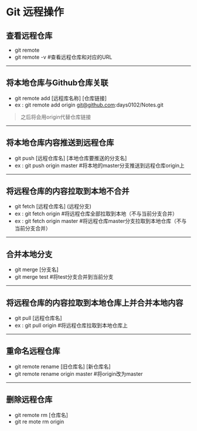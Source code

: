 # Git 远程操作
## 查看远程仓库
- git remote 
- git remote -v   #查看远程仓库和对应的URL
---
## 将本地仓库与Github仓库关联
- git remote add [远程库名称] [仓库链接]
- ex : git remote add origin git@github.com:days0102/Notes.git
> 之后将会用origin代替仓库链接
---
## 将本地仓库内容推送到远程仓库
- git push [远程仓库名] [本地仓库要推送的分支名]
- ex : git push origin master   #将本地的master分支推送到远程仓库origin上
---
## 将远程仓库的内容拉取到本地不合并
- git fetch [远程仓库名] (远程分支)
- ex : git fetch origin #将远程仓库全部拉取到本地（不与当前分支合并）
- ex : git fetch origin master #将远程仓库master分支拉取到本地仓库（不与当前分支合并）
---
## 合并本地分支
- git merge [分支名]
- git merge test #将test分支合并到当前分支
---
## 将远程仓库的内容拉取到本地仓库上并合并本地内容
- git pull [远程仓库名]
- ex : git pull origin #将远程仓库拉取到本地仓库上
---
## 重命名远程仓库
- git remote rename [旧仓库名] [新仓库名]
- git remote rename origin master #将origin改为master
---
## 删除远程仓库
- git remote rm [仓库名]
- git re mote rm origin 

